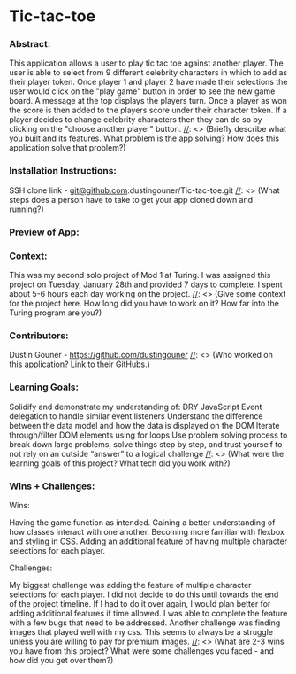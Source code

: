 # Tic-tac-toe

### Abstract:
This application allows a user to play tic tac toe against another player. The user is able to select from 9 different celebrity characters in which to add as their player token. Once player 1 and player 2 have made their selections the user would click on the "play game" button in order to see the new game board. A message at the top displays the players turn. Once a player as won the score is then added to the players score under their character token. If a player decides to change celebrity characters then they can do so by clicking on the "choose another player" button.
[//]: <> (Briefly describe what you built and its features. What problem is the app solving? How does this application solve that problem?)

### Installation Instructions:
SSH clone link - git@github.com:dustingouner/Tic-tac-toe.git
[//]: <> (What steps does a person have to take to get your app cloned down and running?)

### Preview of App:
[//]: <> (Provide ONE gif or screenshot of your application - choose the "coolest" piece of functionality to show off.)

### Context:
This was my second solo project of Mod 1 at Turing. I was assigned this project on Tuesday, January 28th and provided 7 days to complete. I spent about 5-6 hours each day working on the project.
[//]: <> (Give some context for the project here. How long did you have to work on it? How far into the Turing program are you?)

### Contributors:
Dustin Gouner - https://github.com/dustingouner
[//]: <> (Who worked on this application? Link to their GitHubs.)

### Learning Goals:
Solidify and demonstrate my understanding of:
DRY JavaScript
Event delegation to handle similar event listeners
Understand the difference between the data model and how the data is displayed on the DOM
Iterate through/filter DOM elements using for loops
Use problem solving process to break down large problems, solve things step by step, and trust yourself to not rely on an outside “answer” to a logical challenge
[//]: <> (What were the learning goals of this project? What tech did you work with?)

### Wins + Challenges:

Wins: 

Having the game function as intended. Gaining a better understanding of how classes interact with one another. Becoming more familiar with flexbox and styling in CSS. Adding an additional feature of having multiple character selections for each player.

Challenges:

My biggest challenge was adding the feature of multiple character selections for each player. I did not decide to do this until towards the end of the project timeline. If I had to do it over again, I would plan better for adding additional features if time allowed. I was able to complete the feature with a few bugs that need to be addressed. Another challenge was finding images that played well with my css. This seems to always be a struggle unless you are willing to pay for premium images.
[//]: <> (What are 2-3 wins you have from this project? What were some challenges you faced - and how did you get over them?)
